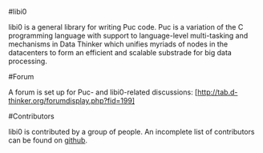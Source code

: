 #libi0

libi0 is a general library for writing Puc code. Puc is a variation of the C programming language with support to language-level multi-tasking and mechanisms in Data Thinker which unifies myriads of nodes in the datacenters to form an efficient and scalable substrade for big data processing.

#Forum

A forum is set up for Puc- and libi0-related discussions: [http://tab.d-thinker.org/forumdisplay.php?fid=199]

#Contributors

libi0 is contributed by a group of people. An incomplete list of contributors can be found on [github](https://github.com/layerzero/libi0/graphs/contributors).
